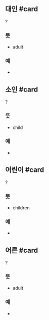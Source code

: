## 대인 #card
?
### 뜻
- adult
### 예
-
<!--SR:!2024-08-15,3,250-->

## 소인 #card
?
### 뜻
- child
### 예
-
<!--SR:!2024-08-09,3,268-->

## 어린이 #card
?
### 뜻
- children
### 예
-
<!--SR:!2024-08-28,16,292-->

## 어른 #card
?
### 뜻
- adult
### 예
-
<!--SR:!2024-08-10,4,270-->
